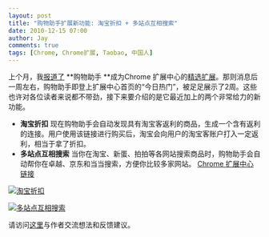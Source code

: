 ```yaml
---
layout: post
title: "购物助手扩展新功能: 淘宝折扣 + 多站点互相搜索"
date: 2010-12-15 07:00
author: Jay
comments: true
tags: [Chrome, Chrome扩展, Taobao, 中国人]
---
```

上个月，我<a href="http://www.chromi.org/archives/8499" target="_blank">报道了</a> **购物助手 **成为Chrome 扩展中心的<a href="https://chrome.google.com/extensions/list/featured?hl=zh-cn" target="_blank">精选扩展</a>。那则消息后一周左右，购物助手即登上扩展中心首页的“今日热门”，被足足展示了2周。这些也许对各位读者来说都不带劲，接下来要介绍的是它最近加上的两个非常给力的新功能。


*   **淘宝折扣**
现在购物助手会自动发现具有淘宝客返利的商品，生成一个含有返利的连接。用户使用该链接进行购买后，淘宝会向用户的淘宝客账户打入一定返利，相当于拿了折扣。
*   **多站点互相搜索**
当你在淘宝、新蛋、拍拍等各网站搜索商品时，购物助手会自动帮你在卓越、京东和当当搜索，方便你比较多家网站。
<a href="https://chrome.google.com/extensions/detail/keigpnkjljkelclbjbekcfnaomfodamj?hl=zh-CN" target="_blank">Chrome 扩展中心链接</a>

<a href="https://chrome.google.com/extensions/detail/keigpnkjljkelclbjbekcfnaomfodamj?hl=zh-CN">![](http://img.chromi.org/2010/12/taobaoke.png "淘宝折扣")</a>

<!--more-->

<a href="https://chrome.google.com/extensions/detail/keigpnkjljkelclbjbekcfnaomfodamj?hl=zh-CN">![](http://img.chromi.org/2010/12/CN-searchbox.png "多站点互相搜索")</a>

请访问<a href="http://www.douban.com/group/zhushou/" target="_blank">这里</a>与作者交流想法和反馈建议。
